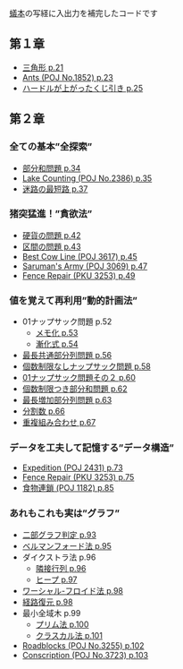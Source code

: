 [蟻本](https://www.amazon.co.jp/dp/B00CY9256C/ref=dp-kindle-redirect?_encoding=UTF8&btkr=1)の写経に入出力を補完したコードです
## 第１章
* [三角形 p.21](chap1/triangle.cpp)
* [Ants (POJ No.1852) p.23](chap1/ants.cpp)
* [ハードルが上がったくじ引き p.25](chap1/lottery.cpp)

## 第２章
### 全ての基本”全探索”
* [部分和問題 p.34](chap2/partial-sum.cpp)
* [Lake Counting (POJ No.2386) p.35](chap2/lake-counting.cpp)
* [迷路の最短路 p.37](chap2/maze.cpp)
### 猪突猛進！”貪欲法”
* [硬貨の問題 p.42](chap2/coins.cpp)
* [区間の問題 p.43](chap2/scheduling.cpp)
* [Best Cow Line (POJ 3617) p.45](chap2/best-cow-line.cpp)
* [Saruman's Army (POJ 3069) p.47](chap2/sarumans-army.cpp)
* [Fence Repair (PKU 3253) p.49](chap2/fence-repair.cpp)
### 値を覚えて再利用”動的計画法”
* 01ナップサック問題 p.52
  * [メモ化 p.53](chap2/memo-knapsack.cpp) 
  * [漸化式 p.54](chap2/rr-knapsack.cpp)
* [最長共通部分列問題 p.56](chap2/LCS.cpp)
* [個数制限なしナップサック問題 p.58](chap2/no-limit-knapsack.cpp)
* [01ナップサック問題その２ p.60](chap2/part2-knapsack.cpp)
* [個数制限つき部分和問題 p.62](chap2/limited-partial-sum.cpp)
* [最長増加部分列問題 p.63](chap2/LIS.cpp)
* [分割数 p.66](chap2/partition-numbers.cpp)
* [重複組み合わせ p.67](chap2/combination-with-repetition.cpp)
### データを工夫して記憶する”データ構造”
* [Expedition (POJ 2431) p.73](chap2/expedition.cpp)
* [Fence Repair (PKU 3253) p.75](chap2/queue-fence-repair.cpp)
* [食物連鎖 (POJ 1182) p.85](chap2/food-chain.cpp)
### あれもこれも実は”グラフ”
* [二部グラフ判定 p.93](chap2/judge-bipartite-graph.cpp)
* [ベルマンフォード法 p.95](chap2/bellman-ford.cpp)
* ダイクストラ法 p.96
  * [隣接行列 p.96](chap2/dijkstra-algorithm.cpp)
  * [ヒープ p.97](chap2/dijkstra-algorithm-queue.cpp)
* [ワーシャル-フロイド法 p.98](chap2/warshall-floyd.cpp)
* [経路復元 p.98](chap2/dijkstra-keep-track.cpp)
* 最小全域木 p.99
  * [プリム法 p.100](chap2/prim-algorithm.cpp)
  * [クラスカル法 p.101](chap2/kruskal-algorithm.cpp)
* [Roadblocks (POJ No.3255) p.102](chap2/roadblocks.cpp)
* [Conscription (POJ No.3723) p.103](chap2/conscription.cpp)
